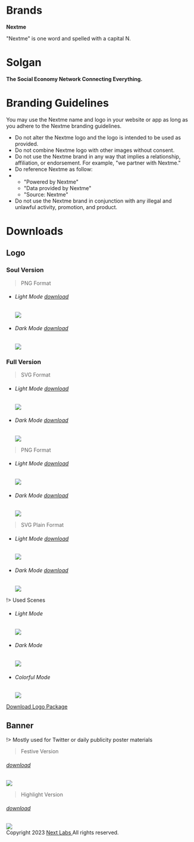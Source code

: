 # Brands

<strong>Nextme</strong>

<p>"Nextme" is one word and spelled with a capital N.</p>

# Solgan

<strong>The Social Economy Network Connecting Everything.</strong>

# Branding Guidelines

<p>You may use the Nextme name and logo in your website or app as long as you adhere to the Nextme branding guidelines.</p>

<ul class='pb-8'>
  <li>Do not alter the Nextme logo and the logo is intended to be used as provided.</li>
  <li>Do not combine Nextme logo with other images without consent.</li>
  <li>Do not use the Nextme brand in any way that implies a relationship, affiliation, or endorsement. For example, "we partner with Nextme."</li>
  <li>Do reference Nextme as follow:</li>
  <li>
    <ul class='list-disc'>
      <li>"Powered by Nextme"</li>
      <li>"Data provided by Nextme"</li>
      <li>"Source: Nextme"</li>
    </ul>
  </li>
  <li>Do not use the Nextme brand in conjunction with any illegal and unlawful activity, promotion, and product.</li>
</ul>

# Downloads

## Logo

### Soul Version

> PNG Format

<ul class='flex sm:gap-x-8'>
  <li>
    <h6 class='pb-4'>Light Mode
      <a class='ml-1' href='assets/images/logo/logo.png' download='Nextme_Logo_Light'>download</a>
    </h6>
    <img class='rounded-md' src='assets/images/logo/logo.png' />
  </li>
  <li>
    <h6 class='pb-4'>Dark Mode
     <a class='ml-1' href='assets/images/logo/logo_dark.png' download='Nextme_Logo_Dark'>download</a>
    </h6>
    <img class='rounded-md' src='assets/images/logo/logo_dark.png' />
  </li>
</ul>

### Full Version

> SVG Format

<ul class='flex sm:gap-x-8'>
  <li>
    <h6 class='pb-4'>Light Mode
      <a class='ml-1' href='assets/images/logo/logo_pro.svg' download='Nextme_Logo_Pro_Light'>download</a>
    </h6>
    <img class='rounded-md bg-black' src='assets/images/logo/logo_pro.svg' />
  </li>
  <li>
    <h6 class='pb-4'>Dark Mode
      <a class='ml-1' href='assets/images/logo/logo_pro_dark.svg' download='Nextme_Logo_Pro_Dark'>download</a>
    </h6>
    <img class='rounded-md bg-white' src='assets/images/logo/logo_pro_dark.svg' />
  </li>
</ul>

> PNG Format

<ul class='flex sm:gap-x-8'>
  <li>
    <h6 class='pb-4'>Light Mode
      <a class='ml-1' href='assets/images/logo/logo_pro.png' download='Nextme_Logo_Pro_Light'>download</a>
    </h6>
    <img class='rounded-md bg-black' src='assets/images/logo/logo_pro.png' />
  </li>
  <li>
    <h6 class='pb-4'>Dark Mode
      <a class='ml-1' href='assets/images/logo/logo_pro_dark.png' download='Nextme_Logo_Pro_Dark'>download</a>
    </h6>
    <img class='rounded-md bg-white' src='assets/images/logo/logo_pro_dark.png' />
  </li>
</ul>

> SVG Plain Format

<ul class='flex sm:gap-x-8'>
  <li>
    <h6 class='pb-4'>Light Mode
      <a class='ml-1' href='assets/images/logo/logo_plain.svg' download='Nextme_Logo_Pro_Light'>download</a>
    </h6>
    <img class='rounded-md bg-black' src='assets/images/logo/logo_plain.svg' />
  </li>
  <li>
    <h6 class='pb-4'>Dark Mode
      <a class='ml-1' href='assets/images/logo/logo_plain_dark.svg' download='Nextme_Logo_Pro_Dark'>download</a>
    </h6>
    <img class='rounded-md bg-white' src='assets/images/logo/logo_plain_dark.svg' />
  </li>
</ul>

!> Used Scenes

<ul class='flex gap-12'>
  <li>
    <h6 class='py-4'>Light Mode</h6>
    <div class='mx-auto rounded-full bg-violet-600 w-16 h-16 flex justify-center items-center hover:scale-110 transition'>
      <img class='p-2' src='assets/images/logo/logo_plain.svg' />
    </div>
  </li>
  <li>
    <h6 class='py-4'>Dark Mode</h6>
    <div class='mx-auto rounded-full bg-gray-200 w-16 h-16 flex justify-center items-center hover:scale-110 transition'>
      <img class='p-2' src='assets/images/logo/logo_plain_dark.svg' />
    </div>
  </li>
  <li>
    <h6 class='py-4'>Colorful Mode</h6>
    <div class='mx-auto rounded-full bg-black w-16 h-16 flex justify-center items-center hover:scale-110 transition'>
      <img class='p-2' src='assets/images/logo/logo.png' />
    </div>
  </li>
</ul>

<section class='pt-24 pb-6 text-center'>
<a class='bg-black p-4 px-8 rounded-full' href='assets/images/logo.zip' download='Nextme_Logo'>Download Logo Package</a>
</section>

## Banner

!> Mostly used for Twitter or daily publicity poster materials

> Festive Version

<section>
  <h6 class='pb-4'>
    <a class='ml-1' href='assets/images/banner/Brand_Banner_01.jpg' download='Nextme_Brand_Banner_01'>download</a>
  </h6>
  <img class='rounded-lg' src='assets/images/banner/Brand_Banner_01.jpg' />
</section>

> Highlight Version

<section>
  <h6 class='pb-4'>
    <a class='ml-1' href='assets/images/banner/Brand_Banner_02.jpg' download='Nextme_Brand_Banner_02'>download</a>
  </h6>
  <img class='rounded-lg' src='assets/images/banner/Brand_Banner_02.jpg' />
</section>

<footer class='pt-20 max-sm:pb-8 text-center safe-area-inset-bottom text-sm text-neutral-700'>
  <label>Copyright 2023</label>
  <a 
    href='https://nextme.one'
    target="_blank"
    rel="noopener noreferrer nofollow"
    class='mx-0.5 bg-clip-text !text-transparent bg-gradient-to-r from-sky-500 to-fuchsia-500'
  >Next Labs
  </a>
  <label className="-ml-0.5">All rights reserved.</label>
</footer>

